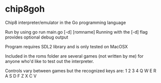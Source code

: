 # chip8goh
Chip8 interpreter/emulator in the Go programming language

Run by using go run main.go [-d] [romname]
Running with the [-d] flag provides optional debug output

Program requires SDL2 library and is only tested on MacOSX

Included in the roms folder are several games (not written by me) for anyone who'd like to test out the interpreter. 

Controls vary between games but the recognized keys are: 
1 2 3 4 
Q W E R
A S D F
Z X C V
